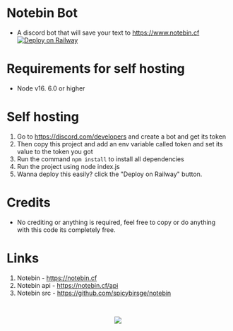 # Notebin Bot
- A discord bot that will save your text to https://www.notebin.cf
[![Deploy on Railway](https://railway.app/button.svg)](https://railway.app/new/template/3NbRXM?referralCode=HN1He9)

# Requirements for self hosting

- Node v16. 6.0 or higher

# Self hosting

1. Go to https://discord.com/developers and create a bot and get its token
2. Then copy this project and add an env variable called token and set its value to the token you got
3. Run the command `npm install` to install all dependencies
4. Run the project using node index.js
5. Wanna deploy this easily? click the "Deploy on Railway" button.

# Credits

- No crediting or anything is required, feel free to copy or do anything with this code its completely free.

# Links

1. Notebin - https://notebin.cf
2. Notebin api - https://notebin.cf/api 
3. Notebin src - https://github.com/spicybirsge/notebin


<br>
<p align="center">
  <img src="https://notebin.cf/media/logo.png" />
</p>
